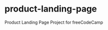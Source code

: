 # product-landing-page

Product Landing Page Project for freeCodeCamp

<!-- User Story #1: My product landing page should have a header element with a corresponding id="header". -->

<!-- User Story #2: I can see an image within the header element with a corresponding id="header-img". A company logo would make a good image here. -->

<!-- User Story #3: Within the #header element I can see a nav element with a corresponding id="nav-bar". -->

<!-- User Story #4: I can see at least three clickable elements inside the nav element, each with the class nav-link. -->

<!-- User Story #5: When I click a .nav-link button in the nav element, I am taken to the corresponding section of the landing page. -->

<!-- User Story #6: I can watch an embedded product video with id="video". -->

<!-- User Story #7: My landing page has a form element with a corresponding id="form". -->

<!-- User Story #8: Within the form, there is an input field with id="email" where I can enter an email address. -->

<!-- User Story #9: The #email input field should have placeholder text to let the user know what the field is for. -->

<!-- User Story #10: The #email input field uses HTML5 validation to confirm that the entered text is an email address. -->

<!-- User Story #11: Within the form, there is a submit input with a corresponding id="submit". -->

<!-- User Story #12: When I click the #submit element, the email is submitted to a static page (use this mock URL: https://www.freecodecamp.com/email-submit). -->

<!-- User Story #13: The navbar should always be at the top of the viewport. -->

<!-- User Story #14: My product landing page should have at least one media query. -->

<!-- User Story #15: My product landing page should utilize CSS flexbox at least once. -->
